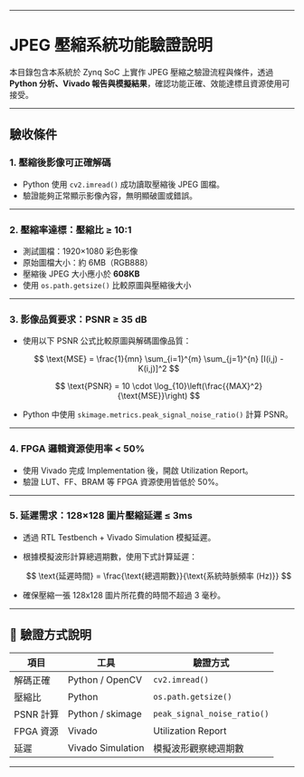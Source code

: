 

---

# JPEG 壓縮系統功能驗證說明

本目錄包含本系統於 Zynq SoC 上實作 JPEG 壓縮之驗證流程與條件，透過 **Python 分析、Vivado 報告與模擬結果**，確認功能正確、效能達標且資源使用可接受。

---

## 驗收條件

### 1️. 壓縮後影像可正確解碼

* Python 使用 `cv2.imread()` 成功讀取壓縮後 JPEG 圖檔。
* 驗證能夠正常顯示影像內容，無明顯破圖或錯誤。

---

### 2️. 壓縮率達標：壓縮比 ≥ 10:1

* 測試圖檔：1920×1080 彩色影像
* 原始圖檔大小：約 6MB（RGB888）
* 壓縮後 JPEG 大小應小於 **608KB**
* 使用 `os.path.getsize()` 比較原圖與壓縮後大小

---

### 3️. 影像品質要求：PSNR ≥ 35 dB

* 使用以下 PSNR 公式比較原圖與解碼圖像品質：

  $$
  \text{MSE} = \frac{1}{mn} \sum_{i=1}^{m} \sum_{j=1}^{n} [I(i,j) - K(i,j)]^2
  $$

  $$
  \text{PSNR} = 10 \cdot \log_{10}\left(\frac{{MAX}^2}{\text{MSE}}\right)
  $$

* Python 中使用 `skimage.metrics.peak_signal_noise_ratio()` 計算 PSNR。

---

### 4️. FPGA 邏輯資源使用率 < 50%

* 使用 Vivado 完成 Implementation 後，開啟 Utilization Report。
* 驗證 LUT、FF、BRAM 等 FPGA 資源使用皆低於 50%。

---

### 5️. 延遲需求：128×128 圖片壓縮延遲 ≤ 3ms

* 透過 RTL Testbench + Vivado Simulation 模擬延遲。

* 根據模擬波形計算總週期數，使用下式計算延遲：

  $$
  \text{延遲時間} = \frac{\text{總週期數}}{\text{系統時脈頻率 (Hz)}}
  $$

* 確保壓縮一張 128x128 圖片所花費的時間不超過 3 毫秒。

---

## 🔬 驗證方式說明

| 項目      | 工具                | 驗證方式                        |
| ------- | ----------------- | --------------------------- |
| 解碼正確    | Python / OpenCV   | `cv2.imread()`              |
| 壓縮比     | Python            | `os.path.getsize()`         |
| PSNR 計算 | Python / skimage  | `peak_signal_noise_ratio()` |
| FPGA 資源 | Vivado            | Utilization Report          |
| 延遲      | Vivado Simulation | 模擬波形觀察總週期數                  |

---



